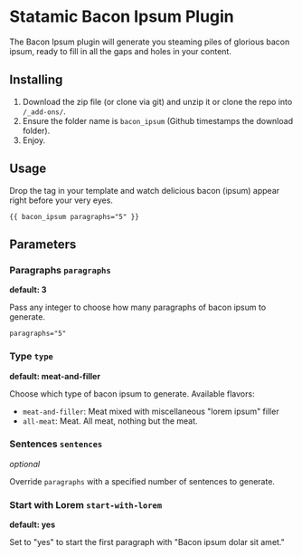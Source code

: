 Statamic Bacon Ipsum Plugin
================================

The Bacon Ipsum plugin will generate you steaming piles of glorious bacon ipsum, ready to fill in all the gaps and holes in your content.

## Installing
1. Download the zip file (or clone via git) and unzip it or clone the repo into `/_add-ons/`.
2. Ensure the folder name is `bacon_ipsum` (Github timestamps the download folder).
3. Enjoy.

## Usage

Drop the tag in your template and watch delicious bacon (ipsum) appear right before your very eyes.
    
    {{ bacon_ipsum paragraphs="5" }}

## Parameters

### Paragraphs `paragraphs`
**default: 3**

Pass any integer to choose how many paragraphs of bacon ipsum to generate.

    paragraphs="5"

### Type `type`
**default: meat-and-filler**

Choose which type of bacon ipsum to generate. Available flavors:

- `meat-and-filler`: Meat mixed with miscellaneous "lorem ipsum" filler
- `all-meat`: Meat. All meat, nothing but the meat.


### Sentences `sentences`
*optional*

Override `paragraphs` with a specified number of sentences to generate.


### Start with Lorem `start-with-lorem`
**default: yes**

Set to "yes" to start the first paragraph with "Bacon ipsum dolar sit amet."